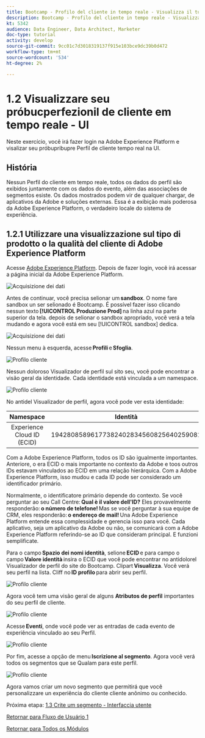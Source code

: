 ```yaml
---
title: Bootcamp - Profilo del cliente in tempo reale - Visualizza il tuo profilo del cliente in tempo reale - Interfaccia utente - Brasile
description: Bootcamp - Profilo del cliente in tempo reale - Visualizza il tuo profilo del cliente in tempo reale - Interfaccia utente - Brasile
kt: 5342
audience: Data Engineer, Data Architect, Marketer
doc-type: tutorial
activity: develop
source-git-commit: 9cc01c7d3018319137f915e103bce9dc39b0d472
workflow-type: tm+mt
source-wordcount: '534'
ht-degree: 2%

---
```


# 1.2 Visualizzare seu próbucperfezionil de cliente em tempo reale - UI

Neste exercício, você irá fazer login na Adobe Experience Platform e visalizar seu próbupribupre Perfil de cliente tempo real na UI.

## História

Nessun Perfil do cliente em tempo reale, todos os dados do perfil são exibidos juntamente com os dados do evento, além das associações de segmentos esiste. Os dados mostrados podem vir de qualquer chargar, de aplicativos da Adobe e soluções externas. Essa é a exibição mais poderosa da Adobe Experience Platform, o verdadeiro locale do sistema de experiência.

## 1.2.1 Utilizzare una visualizzazione sul tipo di prodotto o la qualità del cliente di Adobe Experience Platform

Acesse [Adobe Experience Platform](https://experience.adobe.com/platform). Depois de fazer login, você irá acessar a página inicial da Adobe Experience Platform.

![Acquisizione dei dati](./images/home.png)

Antes de continuar, você precisa selionar um **sandbox**. O nome fare sandbox un ser selionado é Bootcamp. É possível fazer isso clicando nessun texto **[!UICONTROL Produzione Prod]** na linha azul na parte superior da tela. depois de selionar o sandbox apropriado, você verá a tela mudando e agora você está em seu [!UICONTROL sandbox] dedica.

![Acquisizione dei dati](./images/sb1.png)

Nessun menu à esquerda, acesse **Profili** e **Sfoglia**.

![Profilo cliente](./images/homemenu.png)

Nessun doloroso Visualizador de perfil sul sito seu, você pode encontrar a visão geral da identidade. Cada identidade está vinculada a um namespace.

![Profilo cliente](./images/identities.png)

No antidel Visualizador de perfil, agora você pode ver esta identidade:

| Namespace | Identità |
|:-------------:| :---------------:|
| Experience Cloud ID (ECID) | 19428085896177382402834560825640259081 |

Com a Adobe Experience Platform, todos os ID são igualmente importantes. Anteriore, o era ECID o mais importante no contexto da Adobe e toos outros IDs estavam vinculados ao ECID em uma relação hierárquica. Com a Adobe Experience Platform, isso mudou e cada ID pode ser considerado um identificador primário.

Normalmente, o identificatore primário depende do contexto. Se você perguntar ao seu Call Centre: **Qual è il valore dell&#39;ID?** Eles provavelmente responderão: **o número de telefone!** Mas se você perguntar à sua equipe de CRM, eles responderão: **o endereço de mail!** Una Adobe Experience Platform entende essa complessidade e gerencia isso para você. Cada aplicativo, seja um aplicativo da Adobe ou não, se comunicará com a Adobe Experience Platform referindo-se ao ID que consideram principal. E funzioni semplificate.

Para o campo **Spazio dei nomi identità**, selione **ECID** e para campo o campo **Valore identità** insira o ECID que você pode encontrar no antidolorel Visualizador de perfil do site do Bootcamp. Clipart **Visualizza**. Você verá seu perfil na lista. Cliff no **ID profilo** para abrir seu perfil.

![Profilo cliente](./images/popupecid.png)

Agora você tem uma visão geral de alguns **Atributos de perfil** importantes do seu perfil de cliente.

![Profilo cliente](./images/profile.png)

Acesse **Eventi**, onde você pode ver as entradas de cada evento de experiência vinculado ao seu Perfil.

![Profilo cliente](./images/profileee.png)

Por fim, acesse a opção de menu **Iscrizione al segmento**. Agora você verá todos os segmentos que se Qualam para este perfil.

![Profilo cliente](./images/profileseg.png)

Agora vamos criar um novo segmento que permitirá que você personalizzare un experiência do cliente cliente anônimo ou conhecido.

Próxima etapa: [1.3 Crite um segmento - Interfaccia utente](./ex3.md)

[Retornar para Fluxo de Usuário 1](./uc1.md)

[Retornar para Todos os Módulos](../../overview.md)
